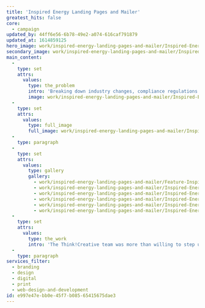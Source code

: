 ```yaml
---
title: 'Inspired Energy Landing Pages and Mailer'
greatest_hits: false
core:
  - campaign
updated_by: 44ff6e56-6b78-49e2-a074-616caf791879
updated_at: 1614859125
hero_image: work/inspired-energy-landing-pages-and-mailer/Inspired-Energy10.jpg
secondary_image: work/inspired-energy-landing-pages-and-mailer/Inspired-Energy3.jpg
main_content:
  -
    type: set
    attrs:
      values:
        type: the_problem
        intro: 'Breaking down industry changes, compliance regulations and partnership services into an easy-to-digest format was a task that required some bright ideas.'
        image: work/inspired-energy-landing-pages-and-mailer/Inspired-Energy9.jpg
  -
    type: set
    attrs:
      values:
        type: full_image
        full_image: work/inspired-energy-landing-pages-and-mailer/Inspired-Energy11.jpg
  -
    type: paragraph
  -
    type: set
    attrs:
      values:
        type: gallery
        gallery:
          - work/inspired-energy-landing-pages-and-mailer/Feature-Inspired-Energy.jpg
          - work/inspired-energy-landing-pages-and-mailer/Inspired-Energy12.jpg
          - work/inspired-energy-landing-pages-and-mailer/Inspired-Energy13.jpg
          - work/inspired-energy-landing-pages-and-mailer/Inspired-Energy15.jpg
          - work/inspired-energy-landing-pages-and-mailer/Inspired-Energy16.jpg
          - work/inspired-energy-landing-pages-and-mailer/Inspired-Energy17.jpg
  -
    type: set
    attrs:
      values:
        type: the_work
        intro: 'The Think!Creative team was more than willing to step up to the plate and produce a series of outcomes for Inspired Energy, including a printed concertina booklet and a series of digital landing pages. The use of impactful metaphoric imagery, combined with step-by-step infographics and emphatic, bold messaging, assisted in developing an informative and memorable range of outcomes. Each solution represented an opportunity to further develop Inspired Energy’s dynamic brand identity, ensuring that the transition from print to digital was consistent, effective and memorable.'
  -
    type: paragraph
services_filter:
  - branding
  - design
  - digital
  - print
  - web-design-and-development
id: e997e47e-bb0e-45f7-b085-65415675dae3
---
```

